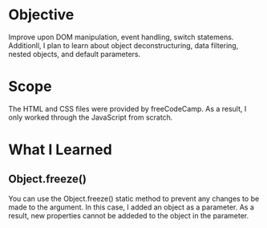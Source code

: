 # Objective
Improve upon DOM manipulation, event handling, switch statemens.
Additionll, I plan to learn about object deconstructuring, data filtering, nested objects, and default parameters.

# Scope
The HTML and CSS files were provided by freeCodeCamp. As a result, I only worked through the JavaScript from scratch.

# What I Learned

## Object.freeze()
You can use the Object.freeze() static method to prevent any changes to be made to the argument. In this case, I added an object as a parameter.
As a result, new properties cannot be addeded to the object in the parameter.
